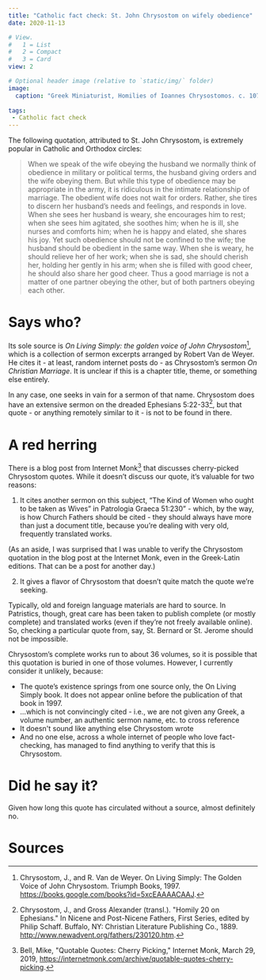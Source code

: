 ```yaml
---
title: "Catholic fact check: St. John Chrysostom on wifely obedience"
date: 2020-11-13

# View.
#   1 = List
#   2 = Compact
#   3 = Card
view: 2

# Optional header image (relative to `static/img/` folder)
image:
  caption: "Greek Miniaturist, Homilies of Ioannes Chrysostomos. c. 1078. Manuscript (Ms. Coislin 79) Bibliothèque Nationale, Paris"
  
tags:
 - Catholic fact check
---
```


The following quotation, attributed to St. John Chrysostom, is extremely popular in Catholic and Orthodox circles:

> When we speak of the wife obeying the husband we normally think of obedience in military or political terms, the husband giving orders and the wife obeying them. But while this type of obedience may be appropriate in the army, it is ridiculous in the intimate relationship of marriage. The obedient wife does not wait for orders. Rather, she tires to discern her husband’s needs and feelings, and responds in love. When she sees her husband is weary, she encourages him to rest; when she sees him agitated, she soothes him; when he is ill, she nurses and comforts him; when he is happy and elated, she shares his joy. Yet such obedience should not be confined to the wife; the husband should be obedient in the same way. When she is weary, he should relieve her of her work; when she is sad, she should cherish her, holding her gently in his arm; when she is filled with good cheer, he should also share her good cheer. Thus a good marriage is not a matter of one partner obeying the other, but of both partners obeying each other.

# Says who?

Its sole source is _On Living Simply: the golden voice of John Chrysostom_[^1], which is a collection of sermon excerpts arranged by Robert Van de Weyer. He cites it - at least, random internet posts do - as Chrysostom’s sermon _On Christian Marriage_. It is unclear if this is a chapter title, theme, or something else entirely. 

In any case, one seeks in vain for a sermon of that name. Chrysostom does have an extensive sermon on the dreaded Ephesians 5:22-33[^2], but that quote - or anything remotely similar to it - is not to be found in there. 

# A red herring

There is a blog post from Internet Monk[^3] that discusses cherry-picked Chrysostom quotes. While it doesn’t discuss our quote, it’s valuable for two reasons:

1) It cites another sermon on this subject, “The Kind of Women who ought to be taken as Wives” in Patrologia Graeca 51:230” - which, by the way, is how Church Fathers should be cited - they should always have more than just a document title, because you’re dealing with very old, frequently translated works. 

(As an aside, I was surprised that I was unable to verify the Chrysostom quotation in the blog post at the Internet Monk, even in the Greek-Latin editions. That can be a post for another day.) 

2) It gives a flavor of Chrysostom that doesn’t quite match the quote we’re seeking. 

Typically, old and foreign language materials are hard to source. In Patristics, though, great care has been taken to publish complete (or mostly complete) and translated works (even if they’re not freely available online). So, checking a particular quote from, say, St. Bernard or St. Jerome should not be impossible. 

Chrysostom’s complete works run to about 36 volumes, so it is possible that this quotation is buried in one of those volumes. However, I currently consider it unlikely, because: 

* The quote’s existence springs from one source only, the On Living Simply book. It does not appear online before the publication of that book in 1997.
* ...which is not convincingly cited - i.e., we are not given any Greek, a volume number, an authentic sermon name, etc. to cross reference 
* It doesn't sound like anything else Chrysostom wrote
* And no one else, across a whole internet of people who love fact-checking, has managed to find anything to verify that this is Chrysostom.

# Did he say it? 

Given how long this quote has circulated without a source, almost definitely no.

# Sources

[^1]: Chrysostom, J., and R. Van de Weyer. On Living Simply: The Golden Voice of John Chrysostom. Triumph Books, 1997. https://books.google.com/books?id=5xcEAAAACAAJ.
[^2]: Chrysostom, J., and Gross Alexander (transl.). "Homily 20 on Ephesians." In Nicene and Post-Nicene Fathers, First Series, edited by Philip Schaff. Buffalo, NY: Christian Literature Publishing Co., 1889. http://www.newadvent.org/fathers/230120.htm.
[^3]: Bell, Mike, "Quotable Quotes: Cherry Picking," Internet Monk, March 29, 2019, https://internetmonk.com/archive/quotable-quotes-cherry-picking.
